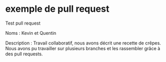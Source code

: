 # exemple de pull request
Test pull request

Noms :
Kevin et Quentin

Description : 
Travail collaboratif, nous avons décrit une recette de crêpes.
Nous avons pu travailler sur plusieurs branches et les rassembler grâce à des pull requests.
